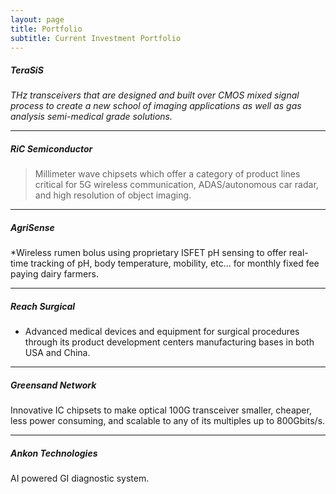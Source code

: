 ```yaml
---
layout: page
title: Portfolio
subtitle: Current Investment Portfolio
---
```


##### TeraSiS
*THz transceivers that are designed and built over CMOS mixed signal process to create a new school of imaging applications as well as gas analysis semi-medical grade solutions.*

______

##### RiC Semiconductor
>Millimeter wave chipsets which offer a category of product lines critical for 5G wireless communication, ADAS/autonomous car radar, and high resolution of object imaging.

______

##### AgriSense
*Wireless rumen bolus using proprietary ISFET pH sensing to offer real-time tracking of pH, body temperature, mobility, etc... for monthly fixed fee paying dairy farmers.

_______

##### Reach Surgical
- Advanced medical devices and equipment for surgical procedures through its product development centers manufacturing bases in both USA and China.

______
##### Greensand Network
Innovative IC chipsets to make optical 100G transceiver smaller, cheaper, less power consuming, and scalable to any of its multiples up to 800Gbits/s.

______
##### Ankon Technologies
AI powered GI diagnostic system.